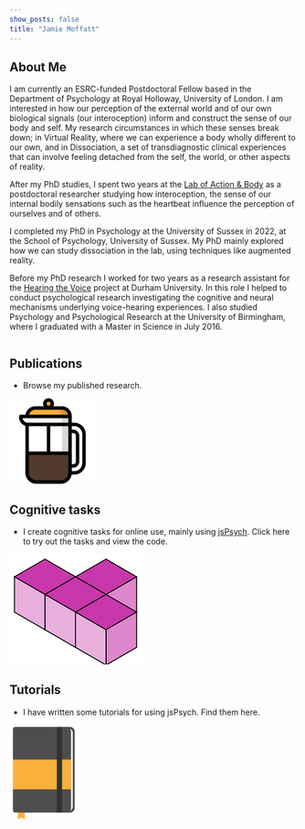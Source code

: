 ```yaml
---
show_posts: false
title: "Jamie Moffatt"
---
```

## About Me
I am currently an ESRC-funded Postdoctoral Fellow based in the Department of Psychology at Royal Holloway, University of London. I am interested in how our perception of the external world and of our own biological signals (our interoception) inform and construct the sense of our body and self. My research circumstances in which these senses break down; in Virtual Reality, where we can experience a body wholly different to our own, and in Dissociation, a set of transdiagnostic clinical experiences that can involve feeling detached from the self, the world, or other aspects of reality. 

After my PhD studies, I spent two years at the [Lab of Action & Body](http://manostsakiris.com/index.php/research/lab/) as a postdoctoral researcher studying how interoception, the sense of our internal bodily sensations such as the heartbeat influence the perception of ourselves and of others. 

I completed my PhD in Psychology at the University of Sussex in 2022, at the School of Psychology, University of Sussex. My PhD mainly explored how we can study dissociation in the lab, using techniques like augmented reality.

Before my PhD research I worked for two years as a research assistant for the [Hearing the Voice](https://hearingthevoice.org/) project at Durham University. In this role I helped to conduct psychological research investigating the cognitive and neural mechanisms underlying voice-hearing experiences. I also studied Psychology and Psychological Research at the University of Birmingham, where I graduated with a Master in Science in July 2016.

<div class="row publications" onclick="window.location='/publications'">
<div class="column left">
<h2>Publications</h2>
<ul><li>Browse my published research.</li></ul>
</div>
<div class="column right">
<img src="assets/img/coffee.png"/>
</div>

</div>

<div class="row tasks" onclick="window.location='/task_list'">
<div class="column left">
<h2>Cognitive tasks</h2>
<ul>
<li>I create cognitive tasks for online use, mainly using <a href="https://www.jspsych.org/7.0/">jsPsych</a>. Click here to try out the tasks and view the code.</li>
</ul>
</div>

<div class="column right">
<img src="assets/img/t_block.png"/>
</div>

</div>

<div class="row tutorials" onclick="window.location='/jspsych'">
<div class="column left">
<h2>Tutorials</h2>
<ul><li>I have written some tutorials for using jsPsych. Find them here.</li></ul>
</div>
<div class="column right">
<img src="assets/img/notebook.png"/>
</div>

</div>
